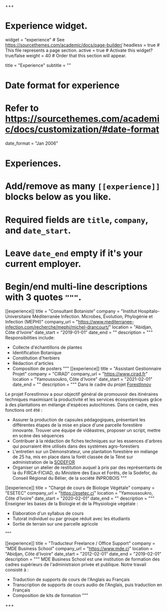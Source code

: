 +++
# Experience widget.
widget = "experience"  # See https://sourcethemes.com/academic/docs/page-builder/
headless = true  # This file represents a page section.
active = true  # Activate this widget? true/false
weight = 40  # Order that this section will appear.

title = "Experience"
subtitle = ""

# Date format for experience
#   Refer to https://sourcethemes.com/academic/docs/customization/#date-format
date_format = "Jan 2006"

# Experiences.
#   Add/remove as many `[[experience]]` blocks below as you like.
#   Required fields are `title`, `company`, and `date_start`.
#   Leave `date_end` empty if it's your current employer.
#   Begin/end multi-line descriptions with 3 quotes `"""`.

[[experience]]
  title = "Consultant Botaniste"
  company = "Institut Hospitalo-Universitaire Méditerranée Infection. Microbes, Évolution, Phylogénie et Infection (MEPHI)"
  company_url = "https://www.mediterranee-infection.com/recherche/mephi/michel-drancourt/"
  location = "Abidjan, Côte d'Ivoire"
  date_start = "2019-01-01"
  date_end = ""
  description = """
  Responsibilities include:
  
  * Collecte d'échantillons de plantes
  * Identification Botanique
  * Constitution d'herbiers
  * Rédaction d'articles
  * Composition de posters
  """
[[experience]]
  title = "Assistant Gestionnaire Projet"
  company = "CIRAD"
  company_url = "https://www.cirad.fr"
  location = "Yamoussoukro, Côte d'Ivoire"
  date_start = "2021-02-01"
  date_end = ""
  description = """
  Dans le cadre du projet [ForestInnov](https://forestinnov.cirad.fr)
  
  Le projet ForestInnov a pour objectif général de promouvoir des itinéraires techniques maximisant la productivité et les services écosystémiques grâce à des plantations en mélange d'espèces autochtones. 
  Dans ce cadre, mes fonctions ont été : 
  * Assurer la production de capsules pédagogiques, présentant les différentes étapes de la mise en place d'une parcelle forestière innovante. Trouver une équipe de vidéastres, proposer un script, mettre en scène des séquences
  * Contribuer à la rédaction de fiches techniques sur les essences d'arbres qui pourraient être utilisés dans des systèmes agro-forestiers
  * L'entretien sur un Démonstrateur, une plantation forestière en mélange de 25 ha, mis en place dans la forêt classée de la Téné sur administration de la [SODEFOR](http://www.sodefor.ci)
  * Organiser un atelier de restitution auquel à pris par des représentants de la du FIRCA-FICIAD, du Ministère des Eaux et Forêts, de la Sodefor, du Conseil Régional du Bélier, de la société INPROBOIS
  """

[[experience]]
  title = "Chargé de cours de Biologie Végétale"
  company = "ESETEC"
  company_url = "https://esetec.ci"
  location = "Yamoussoukro, Côte d'Ivoire"
  date_start = "2020-02-01"
  date_end = ""
  description = """
  Enseigner les bases de la Biologie et de la Physiologie végétale : 
  * Elaboration d'un syllabus de cours
  * Tutorat individuel ou par groupe réduit avec les étudiants
  * Sortie de terrain sur une parcelle agricole
  
  """

[[experience]]
  title = "Traducteur Freelance / Office Support"
  company = "MDE Business School"
  company_url = "https://www.mde.ci"
  location = "Abidjan, Côte d'Ivoire"
  date_start = "2012-02-01"
  date_end = "2019-02-01"
  description = """
  MDE Business School est une institution de formation des cadres supérieurs de l'administraion privée et publique. Notre travail consisté à  : 
  * Traduction de supports de cours de l'Anglais au Français
  * Transcription de supports de cours audio de l'Anglais, puis traduction en Français
  * Composition de kits de formation
  """
  
+++
